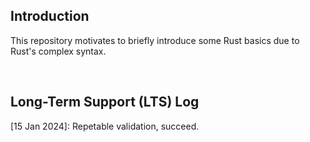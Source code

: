 ## Introduction
This repository motivates to briefly introduce some Rust basics due to Rust's complex syntax.

<br>


## Long-Term Support (LTS) Log

[15 Jan 2024]: Repetable validation, succeed.
